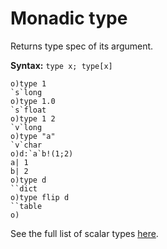 # Monadic type

Returns type spec of its argument.

**Syntax:** ```type x; type[x]```

```o
o)type 1
`s`long
o)type 1.0
`s`float
o)type 1 2
`v`long
o)type "a"
`v`char
o)d:`a`b!(1;2)
a| 1
b| 2
o)type d
``dict
o)type flip d
``table
o)
```

See the full list of scalar types [here](/reference/types/scalars/scalars.md).
